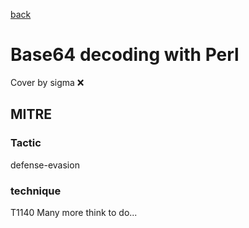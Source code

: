 [back](../index.md)
# Base64 decoding with Perl
Cover by sigma :x: 
## MITRE
### Tactic
defense-evasion
### technique
T1140
Many more think to do...